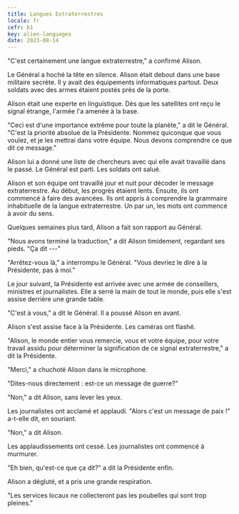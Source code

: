 ```yaml
---
title: Langues Extraterrestres
locale: fr
cefr: b1
key: alien-languages
date: 2023-08-14
---
```


"C'est certainement une langue extraterrestre," a confirmé Alison.

Le Général a hoché la tête en silence. Alison était debout dans une base militaire secrète. Il y avait des équipements informatiques partout. Deux soldats avec des armes étaient postés près de la porte.

Alison était une experte en linguistique. Dès que les satellites ont reçu le signal étrange, l'armée l'a amenée à la base.

"Ceci est d'une importance extrême pour toute la planète," a dit le Général. "C'est la priorité absolue de la Présidente. Nommez quiconque que vous voulez, et je les mettrai dans votre équipe. Nous devons comprendre ce que dit ce message."

Alison lui a donné une liste de chercheurs avec qui elle avait travaillé dans le passé. Le Général est parti. Les soldats ont salué.

Alison et son équipe ont travaillé jour et nuit pour décoder le message extraterrestre. Au début, les progrès étaient lents. Ensuite, ils ont commencé à faire des avancées. Ils ont appris à comprendre la grammaire inhabituelle de la langue extraterrestre. Un par un, les mots ont commencé à avoir du sens.

Quelques semaines plus tard, Alison a fait son rapport au Général.

"Nous avons terminé la traduction," a dit Alison timidement, regardant ses pieds. "Ça dit ---"

"Arrêtez-vous là," a interrompu le Général. "Vous devriez le dire à la Présidente, pas à moi."

Le jour suivant, la Présidente est arrivée avec une armée de conseillers, ministres et journalistes. Elle a serré la main de tout le monde, puis elle s'est assise derrière une grande table.

"C'est à vous," a dit le Général. Il a poussé Alison en avant.

Alison s'est assise face à la Présidente. Les caméras ont flashé.

"Alison, le monde entier vous remercie, vous et votre équipe, pour votre travail assidu pour déterminer la signification de ce signal extraterrestre," a dit la Présidente.

"Merci," a chuchoté Alison dans le microphone.

"Dites-nous directement : est-ce un message de guerre?"

"Non," a dit Alison, sans lever les yeux.

Les journalistes ont acclamé et applaudi. "Alors c'est un message de paix !" a-t-elle dit, en souriant.

"Non," a dit Alison.

Les applaudissements ont cessé. Les journalistes ont commencé à murmurer.

"Eh bien, qu'est-ce que ça dit?" a dit la Présidente enfin.

Alison a dégluté, et a pris une grande respiration.

"Les services locaux ne collecteront pas les poubelles qui sont trop pleines."